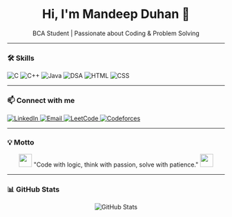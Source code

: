 <h1 align="center">Hi, I'm Mandeep Duhan 👋</h1>
<p align="center">BCA Student | Passionate about Coding & Problem Solving</p>

---

### 🛠 Skills
<p align="left">
  <img src="https://img.shields.io/badge/C-00599C?style=for-the-badge&logo=c&logoColor=white" alt="C"/>
  <img src="https://img.shields.io/badge/C++-00599C?style=for-the-badge&logo=c%2B%2B&logoColor=white" alt="C++"/>
  <img src="https://img.shields.io/badge/Java-ED8B00?style=for-the-badge&logo=java&logoColor=white" alt="Java"/>
  <img src="https://img.shields.io/badge/DSA-6CC24A?style=for-the-badge&logo=data:image/svg+xml;base64,PHN2ZyB3aWR0aD0iMjQiIGhlaWdodD0iMjQiIHhtbG5zPSJodHRwOi8vd3d3LnczLm9yZy8yMDAwL3N2ZyI+PC9zdmc+" alt="DSA"/>
  <img src="https://img.shields.io/badge/HTML-E34F26?style=for-the-badge&logo=html5&logoColor=white" alt="HTML"/>
  <img src="https://img.shields.io/badge/CSS-1572B6?style=for-the-badge&logo=css3&logoColor=white" alt="CSS"/>
</p>

---

### 📫 Connect with me
<p>
  <a href="https://www.linkedin.com/in/mandeep-duhan-862bb0331">
    <img src="https://img.shields.io/badge/LinkedIn-0A66C2?style=for-the-badge&logo=linkedin&logoColor=white" alt="LinkedIn"/>
  </a>
  <a href="mailto:imandeepduhan@gmail.com">
    <img src="https://img.shields.io/badge/Email-D14836?style=for-the-badge&logo=gmail&logoColor=white" alt="Email"/>
  </a>
  <a href="https://leetcode.com/u/mandeepduhan/">
    <img src="https://img.shields.io/badge/LeetCode-FFA116?style=for-the-badge&logo=leetcode&logoColor=white" alt="LeetCode"/>
  </a>
  <a href="https://codeforces.com/profile/mandeepduhan">
    <img src="https://img.shields.io/badge/Codeforces-1F8ACB?style=for-the-badge&logo=codeforces&logoColor=white" alt="Codeforces"/>
  </a>
</p>

---

### 💡 Motto
<p align="center">
  <img src="https://cdn-icons-png.flaticon.com/512/3022/3022188.png" width="30"/> 
  "Code with logic, think with passion, solve with patience." 
  <img src="https://cdn-icons-png.flaticon.com/512/3022/3022188.png" width="30"/>
</p>

---

### 📊 GitHub Stats
<p align="center">
  <img src="https://github-readme-stats.vercel.app/api?username=mandeepduhan&show_icons=true&theme=radical" alt="GitHub Stats"/>
</p>
